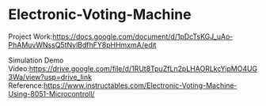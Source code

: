# Electronic-Voting-Machine
Project Work:https://docs.google.com/document/d/1pDcTsKGJ_uAo-PhAMuvWNssQ5tNvlBdfhFY8pHHmxmA/edit

Simulation Demo Video:https://drive.google.com/file/d/1RUt8TpuZfLn2pLHAORLkcYipMO4UG3Wa/view?usp=drive_link
Reference:https://www.instructables.com/Electronic-Voting-Machine-Using-8051-Microcontroll/

